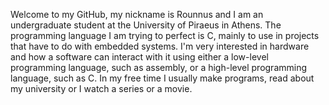 Welcome to my GitHub, my nickname is Rounnus and I am an undergraduate student at the University of Piraeus in Athens.  The programming language I am trying to perfect is C, mainly to use in projects that have to do with embedded systems.  I'm very interested in hardware and how a software can interact with it using either a low-level programming language, such as assembly, or a high-level programming language, such as C. In my free time I usually make programs, read about  my university or I watch a series or a movie.
